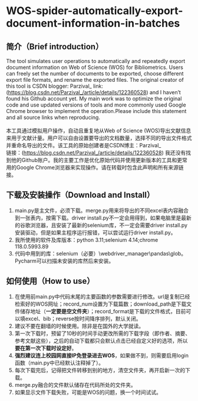 # WOS-spider-automatically-export-document-information-in-batches
## 简介（Brief introduction）
  The tool simulates user operations to automatically and repeatedly export document information on Web of Science (WOS) for Bibliometrics. Users can freely set the number of documents to be exported, choose different export file formats, and rename the exported files. The original creator of this tool is CSDN blogger: Parzival_  link:(https://blog.csdn.net/Parzival_/article/details/122360528) and I haven’t found his Github account yet. My main work was to optimize the original code and use updated versions of tools and more commonly used Google Chrome browser to implement the operation.Please include this statement and all source links when reproducing.
<br>
<br>   本工具通过模拟用户操作，自动且重复地从Web of Science (WOS)导出文献信息来用于文献计量。用户可以自由设置要导出的文档数量，选择不同的导出文件格式并重命名导出的文件。该工具的原始创建者是CSDN博主：Parzival_
<br>链接：(https://blog.csdn.net/Parzival_/article/details/122360528) 我还没有找到他的Github账户。我的主要工作是优化原始代码并使用更新版本的工具和更常用的Google Chrome浏览器来实现操作。请在转载时包含此声明和所有来源链接。
## 下载及安装操作（Download and Install）
1. main.py是主文件，必须下载。merge.py用来将导出的不同excel表内容融合到一张表内，按需下载。driver install.py不一定会用得到，如果电脑里是最新的谷歌浏览器，且安装了最新的selenium库，不一定会需要driver install.py安装驱动，但是如果主程序运行报错，可以尝试运行driver install.py。
2. 我所使用的软件及库版本：python 3.11;selenium 4.14;chrome 118.0.5993.89
3. 代码中用到的库：selenium（必要）\webdriver_manager\pandas\glob。Pycharm可以扫描未安装的库然后来安装。
## 如何使用（How to use）
1. 在使用前main.py中代码末尾的主要函数的参数需要进行修改。url是复制已经检索好的WOS网址；record_num设置为下载篇数；download_path是下载文件储存地址（**一定要是空文件夹**）；record_format是下载的文件格式，目前可以填excel、bib；reverse按时间降序排列，默认关闭。
2. 建议不要在翻墙的时候使用。除非是在国外的大学就读。
3. 第一次下载时，预留了10秒的时间手动更改所需的下载字段（即作者、摘要、参考文献这些），之后的自动下载都只会默认点击已经自定义好的选项，所以**要在第一次下载时设定好**。
4. **强烈建议连上校园网直接IP免登录进去WOS**，如果做不到，则需要启用login函数（main.py中已经默认注释掉了）。
5. 每次下载完后，记得把文件转移到别的地方，清空文件夹，再开启新一次的下载。
6. merge.py融合的文件默认储存在代码所处的文件夹。
7. 如果显示文件下载失败，可能是WOS的问题，换一个时间试试。
